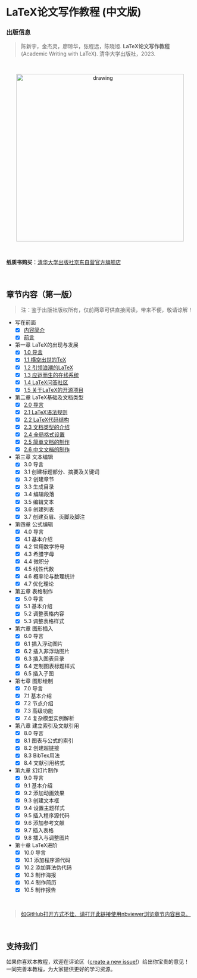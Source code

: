 # LaTeX论文写作教程 (中文版)


### 出版信息

> 陈新宇，金杰灵，廖琼华，张程远，陈晓旭. **LaTeX论文写作教程** (Academic Writing with LaTeX). 清华大学出版社，2023.

<br>

<p align="center">
<a href="https://github.com/xinychen/latex-cookbook/blob/main/cover.png">
<img src="cover.png" alt="drawing" width="450" align="middle"/>
</a>
</p>

<br>

**纸质书购买**：[清华大学出版社京东自营官方旗舰店](https://item.jd.com/14204878.html)

<br>

## 章节内容（第一版）

> 注：鉴于出版社版权所有，仅前两章可供直接阅读，带来不便，敬请谅解！

- 写在前面
  - [x] [内容简介](https://nbviewer.org/github/xinychen/latex-cookbook/blob/main/version-1/chapter-0/intro.ipynb)
  - [x] [前言](https://nbviewer.org/github/xinychen/latex-cookbook/blob/main/version-1/chapter-0/preface.ipynb)
- 第一章 LaTeX的出现与发展
  - [x] [1.0 导言](https://nbviewer.jupyter.org/github/xinychen/latex-cookbook/blob/main/version-1/chapter-1/section0.ipynb)
  - [x] [1.1 横空出世的TeX](https://nbviewer.jupyter.org/github/xinychen/latex-cookbook/blob/main/version-1/chapter-1/section1.ipynb)
  - [x] [1.2 引领浪潮的LaTeX](https://nbviewer.jupyter.org/github/xinychen/latex-cookbook/blob/main/version-1/chapter-1/section2.ipynb)
  - [x] [1.3 应运而生的在线系统](https://nbviewer.jupyter.org/github/xinychen/latex-cookbook/blob/main/version-1/chapter-1/section3.ipynb)
  - [x] [1.4 LaTeX问答社区](https://nbviewer.jupyter.org/github/xinychen/latex-cookbook/blob/main/version-1/chapter-1/section4.ipynb)
  - [x] [1.5 关于LaTeX的开源项目](https://nbviewer.jupyter.org/github/xinychen/latex-cookbook/blob/main/version-1/chapter-1/section5.ipynb)
- 第二章 LaTeX基础及文档类型
  - [x] [2.0 导言](https://nbviewer.jupyter.org/github/xinychen/latex-cookbook/blob/main/version-1/chapter-2/section0.ipynb)
  - [x] [2.1 LaTeX语法规则](https://nbviewer.jupyter.org/github/xinychen/latex-cookbook/blob/main/version-1/chapter-2/section1.ipynb)
  - [x] [2.2 LaTeX代码结构](https://nbviewer.jupyter.org/github/xinychen/latex-cookbook/blob/main/version-1/chapter-2/section2.ipynb)
  - [x] [2.3 文档类型的介绍](https://nbviewer.jupyter.org/github/xinychen/latex-cookbook/blob/main/version-1/chapter-2/section3.ipynb)
  - [x] [2.4 全局格式设置](https://nbviewer.jupyter.org/github/xinychen/latex-cookbook/blob/main/version-1/chapter-2/section4.ipynb)
  - [x] [2.5 简单文档的制作](https://nbviewer.jupyter.org/github/xinychen/latex-cookbook/blob/main/version-1/chapter-2/section5.ipynb)
  - [x] [2.6 中文文档的制作](https://nbviewer.jupyter.org/github/xinychen/latex-cookbook/blob/main/version-1/chapter-2/section6.ipynb)
- 第三章 文本编辑
  - [x] 3.0 导言
  - [x] 3.1 创建标题部分、摘要及关键词
  - [x] 3.2 创建章节
  - [x] 3.3 生成目录
  - [x] 3.4 编辑段落
  - [x] 3.5 编辑文本
  - [x] 3.6 创建列表
  - [x] 3.7 创建页眉、页脚及脚注
- 第四章 公式编辑
  - [x] 4.0 导言
  - [x] 4.1 基本介绍
  - [x] 4.2 常用数学符号
  - [x] 4.3 希腊字母
  - [x] 4.4 微积分
  - [x] 4.5 线性代数
  - [x] 4.6 概率论与数理统计
  - [x] 4.7 优化理论
- 第五章 表格制作
  - [x] 5.0 导言
  - [x] 5.1 基本介绍
  - [x] 5.2 调整表格内容
  - [x] 5.3 调整表格样式
- 第六章 图形插入
  - [x] 6.0 导言
  - [x] 6.1 插入浮动图片
  - [x] 6.2 插入非浮动图片
  - [x] 6.3 插入图表目录
  - [x] 6.4 定制图表标题样式
  - [x] 6.5 插入子图
- 第七章 图形绘制
  - [x] 7.0 导言
  - [x] 7.1 基本介绍
  - [x] 7.2 节点介绍
  - [x] 7.3 高级功能
  - [x] 7.4 复杂模型实例解析
- 第八章 建立索引及文献引用
  - [x] 8.0 导言
  - [x] 8.1 图表与公式的索引
  - [x] 8.2 创建超链接
  - [x] 8.3 BibTex用法
  - [x] 8.4 文献引用格式
- 第九章 幻灯片制作
  - [x] 9.0 导言
  - [x] 9.1 基本介绍
  - [x] 9.2 添加动画效果
  - [x] 9.3 创建文本框
  - [x] 9.4 设置主题样式
  - [x] 9.5 插入程序源代码
  - [x] 9.6 添加参考文献
  - [x] 9.7 插入表格
  - [x] 9.8 插入与调整图片
- 第十章 LaTeX进阶
  - [x] 10.0 导言
  - [x] 10.1 添加程序源代码
  - [x] 10.2 添加算法伪代码
  - [x] 10.3 制作海报
  - [x] 10.4 制作简历
  - [x] 10.5 制作报告

<br>

> [如GitHub打开方式不佳，请打开此链接使用nbviewer浏览章节内容目录。](https://nbviewer.org/github/xinychen/latex-cookbook/blob/main/version-1/chapter-0/tableofcontents.ipynb)

<br>


## 支持我们

如果你喜欢本教程，欢迎在评论区（[create a new issue!](https://github.com/xinychen/latex-cookbook/issues)）给出你宝贵的意见！一同完善本教程，为大家提供更好的学习资源。
